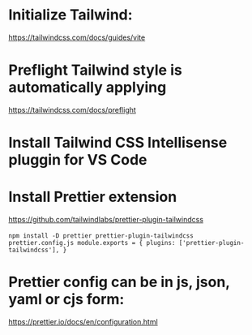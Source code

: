 # Initialize Tailwind:

https://tailwindcss.com/docs/guides/vite

# Preflight Tailwind style is automatically applying

https://tailwindcss.com/docs/preflight

# Install Tailwind CSS Intellisense pluggin for VS Code

# Install Prettier extension

https://github.com/tailwindlabs/prettier-plugin-tailwindcss

`npm install -D prettier prettier-plugin-tailwindcss`
` prettier.config.js
module.exports = {
plugins: ['prettier-plugin-tailwindcss'],
}`

# Prettier config can be in js, json, yaml or cjs form:

https://prettier.io/docs/en/configuration.html
